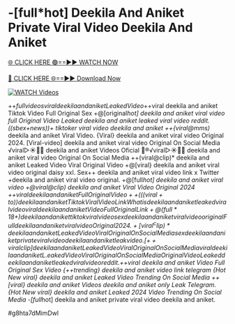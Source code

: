 # -[full*hot] Deekila And Aniket Private Viral Video Deekila And Aniket


[🌐 CLICK HERE 🟢==►► WATCH NOW](https://cutt.ly/ZrqxdKBg)

[🔴 CLICK HERE 🌐==►► Download Now](https://cutt.ly/ZrqxdKBg)

[![WATCH Videos](https://i.imgur.com/dJHk4Zq.gif)](https://cutt.ly/ZrqxdKBg)




























+$+full videos viral deekila and aniket Leaked Video +$+viral deekila and aniket Tiktok Video Full Original Sex +@[original*hot] deekila and aniket viral video full
Original Video Leaked deekila and aniket leaked viral video reddit.
((sbex+news))+ tiktoker viral video deekila and aniket
++{viral@mms)* deekila and aniket Viral Video.
{Viral} deekila and aniket viral video Original 2024. [Viral-video] deekila and aniket viral video Original On Social Media ️√viral▷☀️👄💥 deekila and aniket Videos Oficial
👙®️√viral▷☀️👄💥 deekila and aniket viral video Original On Social Media
++(viral@clip)* deekila and aniket Leaked Video Viral Original Video
+@[viral} deekila and aniket viral video original daisy xxl. Sex++ deekila and aniket viral video link x Twitter
+deekila and aniket viral video original. +@[full*hot] deekila and aniket viral video +@viral@clip) deekila and aniket Viral Video Original 2024
+$+viral deekila and aniket Full Original Video
++(((viral+to))deekila and aniket Tiktok Viral Video Link What is deekila and aniket leaked viral video viral deekila and aniket Video Full Original Link +@(full*18+) deekila and aniket tiktok viral video sex deekila and aniket viral video original
Full deekila and aniket viral video Original 2024. +[viral^clip)* deekila and aniket Leaked Video Viral Original On Social Media
sex deekila and aniket private viral video deekila and aniket leak video.  [++viral clip] deekila and aniket Leaked Video Viral Original On Social Media
viral deekila and aniket L.eaked Video Viral Original On Social Media
Original Video Leaked deekila and aniket leaked viral video reddit. +$+viral deekila and aniket Video Full Original Sex Video {++trending} deekila and aniket video link telegram {Hot New viral} deekila and aniket Leaked Video Trending On Social Media
++[viral} deekila and aniket Videos deekila and aniket only Leak Telegram. {Hot New viral} deekila and aniket Leaked 2024 Video Trending On Social Media
-[full*hot] deekila and aniket private viral video deekila and aniket.


#g8hta7dMimDwl
